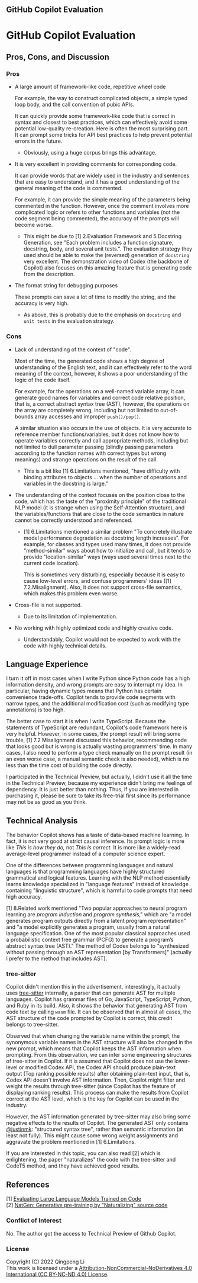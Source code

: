## GitHub Copilot Evaluation

# GitHub Copilot Evaluation  

## Pros, Cons, and Discussion  

### Pros  

- A large amount of framework-like code, repetitive wheel code  

    For example, the way to construct complicated objects, a simple typed loop body, and the call convention of pubic APIs.  

    It can quickly provide some framework-like code that is correct in syntax and closest to best practices, which can effectively avoid some potential low-quality re-creation. Here is often the most surprising part. It can prompt some tricks for API best practices to help prevent potential errors in the future.  

    + Obviously, using a huge corpus brings this advantage.  

- It is very excellent in providing comments for corresponding code.  

    It can provide words that are widely used in the industry and sentences that are easy to understand, and it has a good understanding of the general meaning of the code is commented.  

    For example, it can provide the simple meaning of the parameters being commented in the function. However, once the comment involves more complicated logic or refers to other functions and variables (not the code segment being commented), the accuracy of the prompts will become worse.  
    
    + This might be due to [1] 2.Evaluation Framework and 5.Docstring Generation, see "Each problem includes a function signature, docstring, body, and several unit tests.". The evaluation strategy they used should be able to make the (reversed) generation of `docstring` very excellent. The demonstration video of Codex (the backbone of Copilot) also focuses on this amazing feature that is generating code from the description.  

- The format string for debugging purposes  

    These prompts can save a lot of time to modify the string, and the accuracy is very high.  

    + As above, this is probably due to the emphasis on `docstring` and `unit tests` in the evaluation strategy.  

### Cons

- Lack of understanding of the context of "code".   

    Most of the time, the generated code shows a high degree of understanding of the English text, and it can effectively refer to the word meaning of the context, however, it shows a poor understanding of the logic of the code itself.  

    For example, for the operations on a well-named variable array, it can generate good names for variables and correct code relative position, that is, a correct abstract syntax tree (AST), however, the operations on the array are completely wrong, including but not limited to out-of-bounds array accesses and improper `push()/pop()`.   

    A similar situation also occurs in the use of objects. It is very accurate to reference member functions/variables, but it does not know how to operate variables correctly and call appropriate methods, including but not limited to dull parameter passing (blindly passing parameters according to the function names with correct types but wrong meanings) and strange operations on the result of the call.  

    + This is a bit like [1] 6.Limitations mentioned, "have difficulty with binding attributes to objects ... when the number of operations and variables in the docstring is large."  
  
- The understanding of the context focuses on the position close to the code, which has the taste of the "proximity principle" of the traditional NLP model (it is strange when using the Self-Attention structure), and the variables/functions that are close to the code semantics in nature cannot be correctly understood and referenced.  

    + [1] 6.Limitations mentioned a similar problem "To concretely illustrate model performance degradation as docstring length increases". For example, for classes and types used many times, it does not provide "method-similar" ways about how to initialize and call, but it tends to provide "location-similar" ways (ways used several times next to the current code location).  

        This is sometimes very disturbing, especially because it is easy to cause low-level errors, and confuse programmers' ideas ([1] 7.2.Misalignment). Also, it does not support cross-file semantics, which makes this problem even worse.  

- Cross-file is not supported.  

    + Due to its limitation of implementation.  

- No working with highly optimized code and highly creative code.  

    + Understandably, Copilot would not be expected to work with the code with highly technical details.  

## Language Experience

I turn it off in most cases when I write Python since Python code has a high information density, and wrong prompts are easy to interrupt my idea. In particular, having dynamic types means that Python has certain convenience trade-offs. Copilot tends to provide code segments with narrow types, and the additional modification cost (such as modifying type annotations) is too high.  

The better case to start it is when I write TypeScript. Because the statements of TypeScript are redundant, Copilot's code framework here is very helpful. However, in some cases, the prompt result will bring some trouble, [1] 7.2 Misalignment discussed this behavior, recommending code that looks good but is wrong is actually wasting programmers' time. In many cases, I also need to perform a type check manually on the prompt result (in an even worse case, a manual semantic check is also needed), which is no less than the time cost of building the code directly.  

I participated in the Technical Preview, but actually, I didn't use it all the time in the Technical Preview, because my experience didn't bring me feelings of dependency. It is just better than nothing. Thus, if you are interested in purchasing it, please be sure to take its free-trial first since its performance may not be as good as you think.


## Technical Analysis

The behavior Copilot shows has a taste of data-based machine learning. In fact, it is not very good at strict causal inference. Its prompt logic is more like *This is how they do,* not *This is correct.* It is more like a widely-read average-level programmer instead of a computer science expert.  

One of the differences between programming languages and natural languages is that programming languages have highly structured grammatical and logical features. Learning with the NLP method essentially learns knowledge specialized in "language features" instead of knowledge containing "linguistic structure", which is harmful to code prompts that need high accuracy.  

[1] 8.Related work mentioned "Two popular approaches to neural program learning are *program induction* and *program synthesis*," which are "a model generates program outputs directly from a latent program representation" and 
"a model explicitly generates a program, usually from a natural language specification. One of the most popular classical approaches used a probabilistic context free grammar (PCFG) to generate a program’s abstract syntax tree (AST)." The method of Codex belongs to "synthesized without passing through an AST representation [by Transformers]" (actually I prefer to the method that includes AST).

### tree-sitter

Copilot didn't mention this in the advertisement, interestingly, it actually uses [tree-sitter](https://tree-sitter.github.io/tree-sitter/) internally, a parser that can generate AST for multiple languages. Copilot has grammar files of Go, JavaScript, TypeScript, Python, and Ruby in its build. Also, it shows the behavior that generating AST from code text by calling `wasm` file. It can be observed that in almost all cases, the AST structure of the code prompted by Copilot is correct, this credit belongs to tree-sitter.  

Observed that when changing the variable name within the prompt, the synonymous variable names in the AST structure will also be changed in the new prompt, which means that Copilot keeps the AST information when prompting. From this observation, we can infer some engineering structures of tree-sitter in Copilot. If it is assumed that Copilot does not use the lower-level or modified Codex API, the Codex API should produce plain-text output (Top ranking possible results) after obtaining plain-text input, that is, Codex API doesn't involve AST information. Then, Copilot might filter and weight the results through tree-sitter (since Copilot has the feature of displaying ranking results). This process can make the results from Copilot correct at the AST level, which is the key for Copilot can be used in the industry.   

However, the AST information generated by tree-sitter may also bring some negative effects to the results of Copilot. The generated AST only contains [@justinmk](https://www.reddit.com/r/neovim/comments/ecwvop/comment/fbmhlq4/?utm_source=share&utm_medium=web2x&context=3): "structured syntax tree", rather than semantic information (at least not fully). This might cause some wrong weight assignments and aggravate the problem mentioned in [1] 6.Limitations.  

If you are interested in this topic, you can also read [2] which is enlightening, the paper "naturalizes" the code with the tree-sitter and CodeT5 method, and they have achieved good results.  

## References  
[1] [Evaluating Large Language Models Trained on Code](https://arxiv.org/pdf/2107.03374.pdf)  
[2] [NatGen: Generative pre-training by "Naturalizing" source code](https://arxiv.org/pdf/2206.07585.pdf)  

### Conflict of Interest  
No. The author got the access to Technical Preview of Github Copilot.   

### License  
Copyright (C) 2022 Qingpeng Li  
This work is licensed under a [Attribution-NonCommercial-NoDerivatives 4.0 International (CC BY-NC-ND 4.0) License](https://creativecommons.org/licenses/by-nc-nd/4.0/).  
